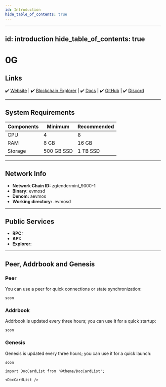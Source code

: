```yaml
---
id: Introduction
hide_table_of_contents: true
---
```


---
id: introduction
hide_table_of_contents: true
---

# 0G

## Links
 ✔️ [Website](https://0g.ai/) |
 ✔️ [Blockchain Explorer](https://explorer.blackowl.tech/0G/staking) |
 ✔️ [Docs](https://docs.0g.ai/0g-doc) |
 ✔️ [GitHub](https://github.com/0glabs) |
 ✔️ [Discord](https://discord.gg/0glabs)

---

## **System Requirements**

| Components | Minimum      | **Recommended** |
|------------|--------------|-----------------|
| CPU        | 4            | 8               |
| RAM        | 8 GB         | 16 GB           |
| Storage    | 500 GB SSD   | 1 TB SSD      |

---

## **Network Info**

- **Network Chain ID:** zgtendermint_9000-1
- **Binary:** evmosd
- **Denom:** aevmos
- **Working directory:** .evmosd

---

## **Public Services**

- **RPC:** 
- **API:** 
- **Explorer:** 

---

## **Peer, Addrbook and Genesis**

### Peer
You can use a peer for quick connections or state synchronization:

```shell
soon
```

### Addrbook
Addrbook is updated every three hours; you can use it for a quick startup:

```shell
soon
```

### Genesis
Genesis is updated every three hours; you can use it for a quick launch:
```shell
soon
```

```mdx-code-block
import DocCardList from '@theme/DocCardList';

<DocCardList />
```
